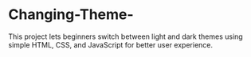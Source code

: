 # Changing-Theme-
This project lets beginners switch between light and dark themes using simple HTML, CSS, and JavaScript for better user experience.
